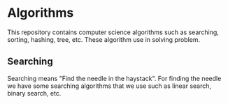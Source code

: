 # Algorithms

This repository contains computer science algorithms such as searching, sorting, hashing, tree, etc.
These algorithm use in solving problem.

## Searching

Searching means "Find the needle in the haystack". For finding the needle we have some searching algorithms that we use such as linear search, binary search, etc. 
